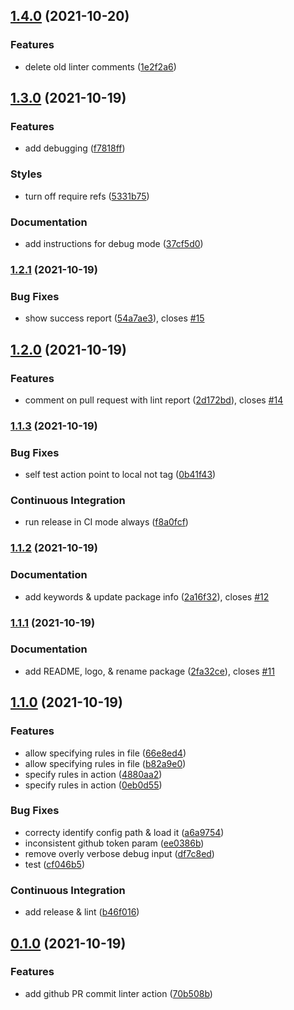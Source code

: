 ## [1.4.0](https://github.com/matmar10/prcolinter/compare/1.3.0...1.4.0) (2021-10-20)


### Features

* delete old linter comments ([1e2f2a6](https://github.com/matmar10/prcolinter/commit/1e2f2a6cd9d5c50817d83708f28bf731b1372174))

## [1.3.0](https://github.com/matmar10/prcolinter/compare/1.2.1...1.3.0) (2021-10-19)


### Features

* add debugging ([f7818ff](https://github.com/matmar10/prcolinter/commit/f7818ff9a72cc0e18d3d4bc553c00f9f124d37fd))


### Styles

* turn off require refs ([5331b75](https://github.com/matmar10/prcolinter/commit/5331b75f0bb2893fab465a0a63544e67f027f426))


### Documentation

* add instructions for debug mode ([37cf5d0](https://github.com/matmar10/prcolinter/commit/37cf5d0dac72adaaeec476dbb01dd3c55babb8ba))

### [1.2.1](https://github.com/matmar10/prcolinter/compare/1.2.0...1.2.1) (2021-10-19)


### Bug Fixes

* show success report ([54a7ae3](https://github.com/matmar10/prcolinter/commit/54a7ae3a33b13680e60cdbd5d639c73963adf2e0)), closes [#15](https://github.com/matmar10/prcolinter/issues/15)

## [1.2.0](https://github.com/matmar10/prcolinter/compare/1.1.3...1.2.0) (2021-10-19)


### Features

* comment on pull request with lint report ([2d172bd](https://github.com/matmar10/prcolinter/commit/2d172bdb4f04b5bcc6a0f44bead7852474dea890)), closes [#14](https://github.com/matmar10/prcolinter/issues/14)

### [1.1.3](https://github.com/matmar10/prcolinter/compare/1.1.2...1.1.3) (2021-10-19)


### Bug Fixes

* self test action point to local not tag ([0b41f43](https://github.com/matmar10/prcolinter/commit/0b41f4353cefb01c8b2561b03fb31e7ac57d0896))


### Continuous Integration

* run release in CI mode always ([f8a0fcf](https://github.com/matmar10/prcolinter/commit/f8a0fcf55a594afb9945f203dc58ce853461bae6))

### [1.1.2](https://github.com/matmar10/prcolinter/compare/1.1.1...1.1.2) (2021-10-19)


### Documentation

* add keywords & update package info ([2a16f32](https://github.com/matmar10/prcolinter/commit/2a16f32dc688d1b43b1ff3e2aab6d57d74a35052)), closes [#12](https://github.com/matmar10/prcolinter/issues/12)

### [1.1.1](https://github.com/matmar10/pr-conventional-commit/compare/1.1.0...1.1.1) (2021-10-19)


### Documentation

* add README, logo, & rename package ([2fa32ce](https://github.com/matmar10/pr-conventional-commit/commit/2fa32cee362d1c44b825ee5b60b01bdda05c6349)), closes [#11](https://github.com/matmar10/pr-conventional-commit/issues/11)

## [1.1.0](https://github.com/matmar10/pr-conventional-commit/compare/0.4.0...1.1.0) (2021-10-19)


### Features

* allow specifying rules in file ([66e8ed4](https://github.com/matmar10/pr-conventional-commit/commit/66e8ed46ccb5e5aafd41ed8d02fc500df950bd98))
* allow specifying rules in file ([b82a9e0](https://github.com/matmar10/pr-conventional-commit/commit/b82a9e0cde6ba4b958f1f36aa7f0c74f18b1e3c0))
* specify rules in action ([4880aa2](https://github.com/matmar10/pr-conventional-commit/commit/4880aa25ae120dc87fe47e8ca8681ba7e077fbbf))
* specify rules in action ([0eb0d55](https://github.com/matmar10/pr-conventional-commit/commit/0eb0d55e1f0954038cf344511764218b4bd4ee0b))


### Bug Fixes

* correcty identify config path & load it ([a6a9754](https://github.com/matmar10/pr-conventional-commit/commit/a6a9754238145b2d6e37811891ccfb76437fec92))
* inconsistent github token param ([ee0386b](https://github.com/matmar10/pr-conventional-commit/commit/ee0386b3b0f0a06eeaaabc71e9b0d1b8a88c8657))
* remove overly verbose debug input ([df7c8ed](https://github.com/matmar10/pr-conventional-commit/commit/df7c8ed6d506ae3425ad972672fc02d2ddebdb7a))
* test ([cf046b5](https://github.com/matmar10/pr-conventional-commit/commit/cf046b55b4e85adde8ef97b8dba09a981296b68b))


### Continuous Integration

* add release & lint ([b46f016](https://github.com/matmar10/pr-conventional-commit/commit/b46f016294e20ae39175dc4dff4b211a14f97f39))

## [0.1.0](https://github.com/matmar10/pr-conventional-commit/compare/0.4.0...1.1.0) (2021-10-19)


### Features

* add github PR commit linter action ([70b508b](https://github.com/matmar10/pr-conventional-commit/commit/70b508bbfbe180a26793313cede10a0803a1e6c6))

